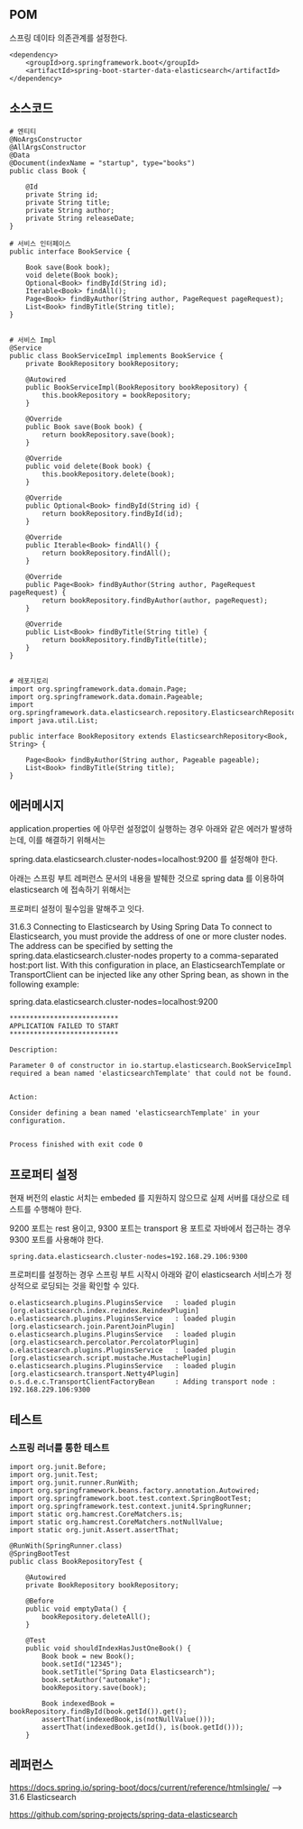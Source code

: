 ## POM ##

스프링 데이타 의존관계를 설정한다. 
```
<dependency>
	<groupId>org.springframework.boot</groupId>
	<artifactId>spring-boot-starter-data-elasticsearch</artifactId>
</dependency>
```

## 소스코드 ##
```
# 엔티티
@NoArgsConstructor
@AllArgsConstructor
@Data
@Document(indexName = "startup", type="books")
public class Book {

    @Id
    private String id;
    private String title;
    private String author;
    private String releaseDate;
}

# 서비스 인터페이스
public interface BookService {

    Book save(Book book);
    void delete(Book book);
    Optional<Book> findById(String id);
    Iterable<Book> findAll();
    Page<Book> findByAuthor(String author, PageRequest pageRequest);
    List<Book> findByTitle(String title);
}


# 서비스 Impl
@Service
public class BookServiceImpl implements BookService {
    private BookRepository bookRepository;

    @Autowired
    public BookServiceImpl(BookRepository bookRepository) {
        this.bookRepository = bookRepository;
    }

    @Override
    public Book save(Book book) {
        return bookRepository.save(book);
    }

    @Override
    public void delete(Book book) {
        this.bookRepository.delete(book);
    }

    @Override
    public Optional<Book> findById(String id) {
        return bookRepository.findById(id);
    }

    @Override
    public Iterable<Book> findAll() {
        return bookRepository.findAll();
    }

    @Override
    public Page<Book> findByAuthor(String author, PageRequest pageRequest) {
        return bookRepository.findByAuthor(author, pageRequest);
    }

    @Override
    public List<Book> findByTitle(String title) {
        return bookRepository.findByTitle(title);
    }
}


# 레포지토리
import org.springframework.data.domain.Page;
import org.springframework.data.domain.Pageable;
import org.springframework.data.elasticsearch.repository.ElasticsearchRepository;
import java.util.List;

public interface BookRepository extends ElasticsearchRepository<Book, String> {

    Page<Book> findByAuthor(String author, Pageable pageable);
    List<Book> findByTitle(String title);
}

```

## 에러메시지 ##

application.properties 에 아무런 설정없이 실행하는 경우 아래와 같은 에러가 발생하는데, 이를 해결하기 위해서는

spring.data.elasticsearch.cluster-nodes=localhost:9200 를 설정해야 한다. 

아래는 스프링 부트 레퍼런스 문서의 내용을 발췌한 것으로 spring data 를 이용하여 elasticsearch 에 접속하기 위해서는

프로퍼티 설정이 필수임을 말해주고 잇다. 

31.6.3 Connecting to Elasticsearch by Using Spring Data
To connect to Elasticsearch, you must provide the address of one or more cluster nodes. The address can be specified by setting the spring.data.elasticsearch.cluster-nodes property to a comma-separated host:port list. With this configuration in place, an ElasticsearchTemplate or TransportClient can be injected like any other Spring bean, as shown in the following example:

spring.data.elasticsearch.cluster-nodes=localhost:9200

```
***************************
APPLICATION FAILED TO START
***************************

Description:

Parameter 0 of constructor in io.startup.elasticsearch.BookServiceImpl required a bean named 'elasticsearchTemplate' that could not be found.


Action:

Consider defining a bean named 'elasticsearchTemplate' in your configuration.


Process finished with exit code 0

```

## 프로퍼티 설정 ##
현재 버전의 elastic 서치는 embeded 를 지원하지 않으므로 실제 서버를 대상으로 테스트를 수행해야 한다. 

9200 포트는 rest 용이고, 9300 포트는 transport 용 포트로 자바에서 접근하는 경우 9300 포트를 사용해야 한다. 

```
spring.data.elasticsearch.cluster-nodes=192.168.29.106:9300
```

프로퍼티를 설정하는 경우 스프링 부트 시작시 아래와 같이 elasticsearch 서비스가 정상적으로 로딩되는 것을 확인할 수 있다. 
```
o.elasticsearch.plugins.PluginsService   : loaded plugin [org.elasticsearch.index.reindex.ReindexPlugin]
o.elasticsearch.plugins.PluginsService   : loaded plugin [org.elasticsearch.join.ParentJoinPlugin]
o.elasticsearch.plugins.PluginsService   : loaded plugin [org.elasticsearch.percolator.PercolatorPlugin]
o.elasticsearch.plugins.PluginsService   : loaded plugin [org.elasticsearch.script.mustache.MustachePlugin]
o.elasticsearch.plugins.PluginsService   : loaded plugin [org.elasticsearch.transport.Netty4Plugin]
o.s.d.e.c.TransportClientFactoryBean     : Adding transport node : 192.168.229.106:9300
```

## 테스트 ##

### 스프링 러너를 통한 테스트 ###
```
import org.junit.Before;
import org.junit.Test;
import org.junit.runner.RunWith;
import org.springframework.beans.factory.annotation.Autowired;
import org.springframework.boot.test.context.SpringBootTest;
import org.springframework.test.context.junit4.SpringRunner;
import static org.hamcrest.CoreMatchers.is;
import static org.hamcrest.CoreMatchers.notNullValue;
import static org.junit.Assert.assertThat;

@RunWith(SpringRunner.class)
@SpringBootTest
public class BookRepositoryTest {

    @Autowired
    private BookRepository bookRepository;

    @Before
    public void emptyData() {
        bookRepository.deleteAll();
    }

    @Test
    public void shouldIndexHasJustOneBook() {
        Book book = new Book();
        book.setId("12345");
        book.setTitle("Spring Data Elasticsearch");
        book.setAuthor("automake");
        bookRepository.save(book);

        Book indexedBook = bookRepository.findById(book.getId()).get();
        assertThat(indexedBook,is(notNullValue()));
        assertThat(indexedBook.getId(), is(book.getId()));
    }
```




## 레퍼런스 ##

https://docs.spring.io/spring-boot/docs/current/reference/htmlsingle/     -->   31.6 Elasticsearch

https://github.com/spring-projects/spring-data-elasticsearch
